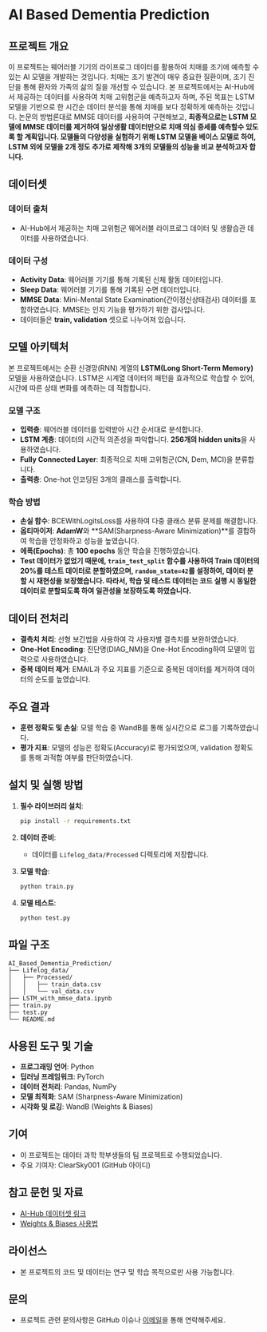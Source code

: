 # AI Based Dementia Prediction

## 프로젝트 개요

이 프로젝트는 웨어러블 기기의 라이프로그 데이터를 활용하여 치매를 조기에 예측할 수 있는 AI 모델을 개발하는 것입니다. 치매는 조기 발견이 매우 중요한 질환이며, 조기 진단을 통해 환자와 가족의 삶의 질을 개선할 수 있습니다. 본 프로젝트에서는 AI-Hub에서 제공하는 데이터를 사용하여 치매 고위험군을 예측하고자 하며, 주된 목표는 LSTM 모델을 기반으로 한 시간순 데이터 분석을 통해 치매를 보다 정확하게 예측하는 것입니다.
논문의 방법론대로 MMSE 데이터를 사용하여 구현해보고, **최종적으로는 LSTM 모델에 MMSE 데이터를 제거하여 일상생활 데이터만으로 치매 의심 증세를 예측할수 있도록 할 계획입니다.
모델들의 다양성을 실험하기 위해 LSTM 모델을 베이스 모델로 하여, LSTM 외에 모델을 2개 정도 추가로 제작해 3개의 모델들의 성능을 비교 분석하고자 합니다.**

## 데이터셋

### 데이터 출처
- AI-Hub에서 제공하는 치매 고위험군 웨어러블 라이프로그 데이터 및 생활습관 데이터를 사용하였습니다.

### 데이터 구성
- **Activity Data**: 웨어러블 기기를 통해 기록된 신체 활동 데이터입니다.
- **Sleep Data**: 웨어러블 기기를 통해 기록된 수면 데이터입니다.
- **MMSE Data**: Mini-Mental State Examination(간이정신상태검사) 데이터를 포함하였습니다. MMSE는 인지 기능을 평가하기 위한 검사입니다.
- 데이터들은 **train, validation** 셋으로 나누어져 있습니다.

## 모델 아키텍처

본 프로젝트에서는 순환 신경망(RNN) 계열의 **LSTM(Long Short-Term Memory)** 모델을 사용하였습니다. LSTM은 시계열 데이터의 패턴을 효과적으로 학습할 수 있어, 시간에 따른 상태 변화를 예측하는 데 적합합니다.

### 모델 구조
- **입력층**: 웨어러블 데이터를 입력받아 시간 순서대로 분석합니다.
- **LSTM 계층**: 데이터의 시간적 의존성을 파악합니다. **256개의 hidden units**을 사용하였습니다.
- **Fully Connected Layer**: 최종적으로 치매 고위험군(CN, Dem, MCI)을 분류합니다.
- **출력층**: One-hot 인코딩된 3개의 클래스를 출력합니다.

### 학습 방법
- **손실 함수**: BCEWithLogitsLoss를 사용하여 다중 클래스 분류 문제를 해결합니다.
- **옵티마이저**: **AdamW**와 **SAM(Sharpness-Aware Minimization)**를 결합하여 학습을 안정화하고 성능을 높였습니다.
- **에폭(Epochs)**: 총 **100 epochs** 동안 학습을 진행하였습니다.
- **Test 데이터가 없었기 때문에, `train_test_split` 함수를 사용하여 Train 데이터의 20%를 테스트 데이터로 분할하였으며, `random_state=42`를 설정하여, 데이터 분할 시 재현성을 보장했습니다. 따라서, 학습 및 테스트 데이터는 코드 실행 시 동일한 데이터로 분할되도록 하여 일관성을 보장하도록 하였습니다.**

## 데이터 전처리

- **결측치 처리**: 선형 보간법을 사용하여 각 사용자별 결측치를 보완하였습니다.
- **One-Hot Encoding**: 진단명(DIAG_NM)을 One-Hot Encoding하여 모델의 입력으로 사용하였습니다.
- **중복 데이터 제거**: EMAIL과 주요 지표를 기준으로 중복된 데이터를 제거하여 데이터의 순도를 높였습니다.

## 주요 결과
- **훈련 정확도 및 손실**: 모델 학습 중 WandB를 통해 실시간으로 로그를 기록하였습니다.
- **평가 지표**: 모델의 성능은 정확도(Accuracy)로 평가되었으며, validation 정확도를 통해 과적합 여부를 판단하였습니다.

## 설치 및 실행 방법

1. **필수 라이브러리 설치**:
   ```sh
   pip install -r requirements.txt
   ```

2. **데이터 준비**:
   - 데이터를 `Lifelog_data/Processed` 디렉토리에 저장합니다.

3. **모델 학습**:
   ```sh
   python train.py
   ```

4. **모델 테스트**:
   ```sh
   python test.py
   ```

## 파일 구조

```
AI_Based_Dementia_Prediction/
├── Lifelog_data/
│   ├── Processed/
│   │   ├── train_data.csv
│   │   └── val_data.csv
├── LSTM_with_mmse_data.ipynb
├── train.py
├── test.py
└── README.md
```

## 사용된 도구 및 기술
- **프로그래밍 언어**: Python
- **딥러닝 프레임워크**: PyTorch
- **데이터 전처리**: Pandas, NumPy
- **모델 최적화**: SAM (Sharpness-Aware Minimization)
- **시각화 및 로깅**: WandB (Weights & Biases)

## 기여
- 이 프로젝트는 데이터 과학 학부생들의 팀 프로젝트로 수행되었습니다.
- 주요 기여자: ClearSky001 (GitHub 아이디)

## 참고 문헌 및 자료
- [AI-Hub 데이터셋 링크](https://aihub.or.kr/)
- [Weights & Biases 사용법](https://wandb.ai/site)

## 라이선스
- 본 프로젝트의 코드 및 데이터는 연구 및 학습 목적으로만 사용 가능합니다.

## 문의
- 프로젝트 관련 문의사항은 GitHub 이슈나 [이메일](mailto:clearsky001@example.com)을 통해 연락해주세요.
